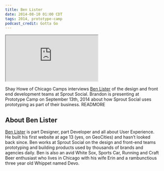 ```yaml
---
title: Ben Lister
date: 2014-08-10 01:00 CDT
tags: 2014, prototype-camp
podcast_credit: Gotta Go
---
```


<iframe class="podcast-player" seamless src="https://simplecast.fm/e/4078?style=light"></iframe>

Shay Howe of Chicago Camps interviews <a href="https://twitter.com/benclister" rel="nofollow">Ben Lister</a> of the design and front end development teams at Sprout Social. Brandon is presenting at Prototype Camp on September 13th, 2014 about how Sprout Social uses prototyping as part of their business. READMORE

## About Ben Lister

<a href="http://benlister.net/" rel="nofollow">Ben Lister</a> is part Designer, part Developer and all about User Experience. He built his first website at age 13 (yes, on GeoCities) and hasn&#8217;t looked back since. Ben works at Sprout Social on the design and front-end teams prototyping and building products used by thousands of brands and agencies daily. Ben is also an avid White Sox, Sports Car, Running and Craft Beer enthusiast who lives in Chicago with his wife Erin and a rambunctious three year old Whippet named Devo.
